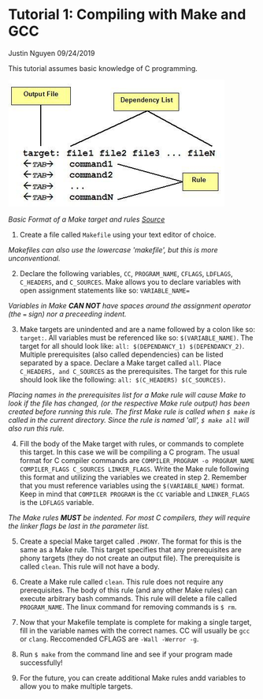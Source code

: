 # Tutorial 1: Compiling with Make and GCC

Justin Nguyen 09/24/2019

This tutorial assumes basic knowledge of C programming.

![Basic Format of a Make target and rules (Source: https://www.codeproject.com/Articles/31488/Makefiles-in-Linux-An-Overview)](media/make_format.jpg)

_Basic Format of a Make target and rules [Source](https://www.codeproject.com/Articles/31488/Makefiles-in-Linux-An-Overview)_

1. Create a file called `Makefile` using your text editor of choice. 

_Makefiles can also use the lowercase 'makefile', but this is more unconventional._

2. Declare the following variables, `CC`, `PROGRAM_NAME`, `CFLAGS`, `LDFLAGS`, `C_HEADERS`, and `C_SOURCES`. Make allows you to declare variables with open assignment statements like so: `VARIABLE_NAME=`

_Variables in Make **CAN NOT** have spaces around the assignment operator (the `=` sign) nor a preceeding indent._

3. Make targets are unindented and are a name followed by a colon like so: `target:`. All variables must be referenced like so: `$(VARIABLE_NAME)`. The target for all should look like: `all: $(DEPENDANCY_1) $(DEPENDANCY_2)`. Multiple prerequisites (also called dependencies) can be listed separated by a space. Declare a Make target called `all`. Place `C_HEADERS, and C_SOURCES` as the prerequisites. The target for this rule should look like the following: `all: $(C_HEADERS) $(C_SOURCES)`.

_Placing names in the prerequisites list for a Make rule will cause Make to look if the file has changed, (or the respective Make rule output) has been created before running this rule._
_The first Make rule is called when `$ make` is called in the current directory. Since the rule is named 'all', `$ make all` will also run this rule._

4. Fill the body of the Make target with rules, or commands to complete this target. In this case we will be compiling a C program. The usual format for C compiler commands are `COMPILER_PROGRAM -o PROGRAM_NAME COMPILER_FLAGS C_SOURCES LINKER_FLAGS`. Write the Make rule following this format and utilizing the variables we created in step 2. Remember that you must reference variables using the `$(VARIABLE_NAME)` format. Keep in mind that `COMPILER PROGRAM` is the `CC` variable and `LINKER_FLAGS` is the `LDFLAGS` variable.

_The Make rules **MUST** be indented. For most C compilers, they will require the linker flags be last in the parameter list._

5. Create a special Make target called `.PHONY`. The format for this is the same as a Make rule. This target specifies that any prerequisites are phony targets (they do not create an output file). The prerequisite is called `clean`. This rule will not have a body.

6. Create a Make rule called `clean`. This rule does not require any prerequisites. The body of this rule (and any other Make rules) can execute arbitrary bash commands. This rule will delete a file called `PROGRAM_NAME`. The linux command for removing commands is `$ rm`.

7. Now that your Makefile template is complete for making a single target, fill in the variable names with the correct names. CC will usually be `gcc` or `clang`. Reccomended CFLAGS are `-Wall -Werror -g`. 

8. Run `$ make` from the command line and see if your program made successfully!

9. For the future, you can create additional Make rules andd variables to allow you to make multiple targets.
